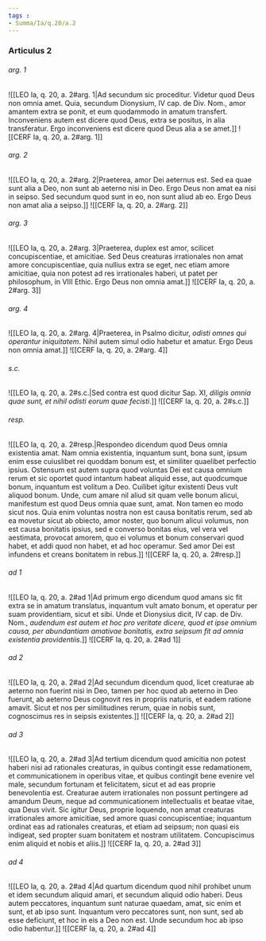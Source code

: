 ```yaml
---
tags : 
- Summa/Ia/q.20/a.2
---
```


### Articulus 2

###### arg. 1
![[LEO Ia, q. 20, a. 2#arg. 1|Ad secundum sic proceditur. Videtur quod Deus non omnia amet. Quia, secundum Dionysium, IV cap. de Div. Nom., amor amantem extra se ponit, et eum quodammodo in amatum transfert. Inconveniens autem est dicere quod Deus, extra se positus, in alia transferatur. Ergo inconveniens est dicere quod Deus alia a se amet.]]
![[CERF Ia, q. 20, a. 2#arg. 1]]

###### arg. 2
![[LEO Ia, q. 20, a. 2#arg. 2|Praeterea, amor Dei aeternus est. Sed ea quae sunt alia a Deo, non sunt ab aeterno nisi in Deo. Ergo Deus non amat ea nisi in seipso. Sed secundum quod sunt in eo, non sunt aliud ab eo. Ergo Deus non amat alia a seipso.]]
![[CERF Ia, q. 20, a. 2#arg. 2]]

###### arg. 3
![[LEO Ia, q. 20, a. 2#arg. 3|Praeterea, duplex est amor, scilicet concupiscentiae, et amicitiae. Sed Deus creaturas irrationales non amat amore concupiscentiae, quia nullius extra se eget, nec etiam amore amicitiae, quia non potest ad res irrationales haberi, ut patet per philosophum, in VIII Ethic. Ergo Deus non omnia amat.]]
![[CERF Ia, q. 20, a. 2#arg. 3]]

###### arg. 4
![[LEO Ia, q. 20, a. 2#arg. 4|Praeterea, in Psalmo dicitur, *odisti omnes qui operantur iniquitatem*. Nihil autem simul odio habetur et amatur. Ergo Deus non omnia amat.]]
![[CERF Ia, q. 20, a. 2#arg. 4]]

###### s.c.
![[LEO Ia, q. 20, a. 2#s.c.|Sed contra est quod dicitur Sap. XI, *diligis omnia quae sunt, et nihil odisti eorum quae fecisti*.]]
![[CERF Ia, q. 20, a. 2#s.c.]]

###### resp.
![[LEO Ia, q. 20, a. 2#resp.|Respondeo dicendum quod Deus omnia existentia amat. Nam omnia existentia, inquantum sunt, bona sunt, ipsum enim esse cuiuslibet rei quoddam bonum est, et similiter quaelibet perfectio ipsius. Ostensum est autem supra quod voluntas Dei est causa omnium rerum et sic oportet quod intantum habeat aliquid esse, aut quodcumque bonum, inquantum est volitum a Deo. Cuilibet igitur existenti Deus vult aliquod bonum. Unde, cum amare nil aliud sit quam velle bonum alicui, manifestum est quod Deus omnia quae sunt, amat. Non tamen eo modo sicut nos. Quia enim voluntas nostra non est causa bonitatis rerum, sed ab ea movetur sicut ab obiecto, amor noster, quo bonum alicui volumus, non est causa bonitatis ipsius, sed e converso bonitas eius, vel vera vel aestimata, provocat amorem, quo ei volumus et bonum conservari quod habet, et addi quod non habet, et ad hoc operamur. Sed amor Dei est infundens et creans bonitatem in rebus.]]
![[CERF Ia, q. 20, a. 2#resp.]]

###### ad 1
![[LEO Ia, q. 20, a. 2#ad 1|Ad primum ergo dicendum quod amans sic fit extra se in amatum translatus, inquantum vult amato bonum, et operatur per suam providentiam, sicut et sibi. Unde et Dionysius dicit, IV cap. de Div. Nom., *audendum est autem et hoc pro veritate dicere, quod et ipse omnium causa, per abundantiam amativae bonitatis, extra seipsum fit ad omnia existentia providentiis*.]]
![[CERF Ia, q. 20, a. 2#ad 1]]

###### ad 2
![[LEO Ia, q. 20, a. 2#ad 2|Ad secundum dicendum quod, licet creaturae ab aeterno non fuerint nisi in Deo, tamen per hoc quod ab aeterno in Deo fuerunt, ab aeterno Deus cognovit res in propriis naturis, et eadem ratione amavit. Sicut et nos per similitudines rerum, quae in nobis sunt, cognoscimus res in seipsis existentes.]]
![[CERF Ia, q. 20, a. 2#ad 2]]

###### ad 3
![[LEO Ia, q. 20, a. 2#ad 3|Ad tertium dicendum quod amicitia non potest haberi nisi ad rationales creaturas, in quibus contingit esse redamationem, et communicationem in operibus vitae, et quibus contingit bene evenire vel male, secundum fortunam et felicitatem, sicut et ad eas proprie benevolentia est. Creaturae autem irrationales non possunt pertingere ad amandum Deum, neque ad communicationem intellectualis et beatae vitae, qua Deus vivit. Sic igitur Deus, proprie loquendo, non amat creaturas irrationales amore amicitiae, sed amore quasi concupiscentiae; inquantum ordinat eas ad rationales creaturas, et etiam ad seipsum; non quasi eis indigeat, sed propter suam bonitatem et nostram utilitatem. Concupiscimus enim aliquid et nobis et aliis.]]
![[CERF Ia, q. 20, a. 2#ad 3]]

###### ad 4
![[LEO Ia, q. 20, a. 2#ad 4|Ad quartum dicendum quod nihil prohibet unum et idem secundum aliquid amari, et secundum aliquid odio haberi. Deus autem peccatores, inquantum sunt naturae quaedam, amat, sic enim et sunt, et ab ipso sunt. Inquantum vero peccatores sunt, non sunt, sed ab esse deficiunt, et hoc in eis a Deo non est. Unde secundum hoc ab ipso odio habentur.]]
![[CERF Ia, q. 20, a. 2#ad 4]]

